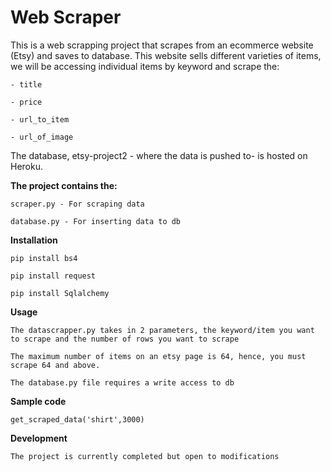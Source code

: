 # Web Scraper

This is a web scrapping project that scrapes from an ecommerce website (Etsy) and saves to database.
This website sells different varieties of items, we will be accessing individual items by keyword and scrape the:

    - title

    - price

    - url_to_item
    
    - url_of_image

The database, etsy-project2 - where the data is pushed to- is hosted on Heroku.

****The project contains the:****

    scraper.py - For scraping data

    database.py - For inserting data to db

****Installation****

    pip install bs4

    pip install request

    pip install Sqlalchemy

****Usage****

    The datascrapper.py takes in 2 parameters, the keyword/item you want to scrape and the number of rows you want to scrape

    The maximum number of items on an etsy page is 64, hence, you must scrape 64 and above.

    The database.py file requires a write access to db

****Sample code****

    get_scraped_data('shirt',3000)

****Development****

    The project is currently completed but open to modifications
